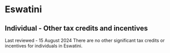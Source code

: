 # Eswatini
## Individual - Other tax credits and incentives
Last reviewed - 15 August 2024
There are no other significant tax credits or incentives for individuals in Eswatini.

